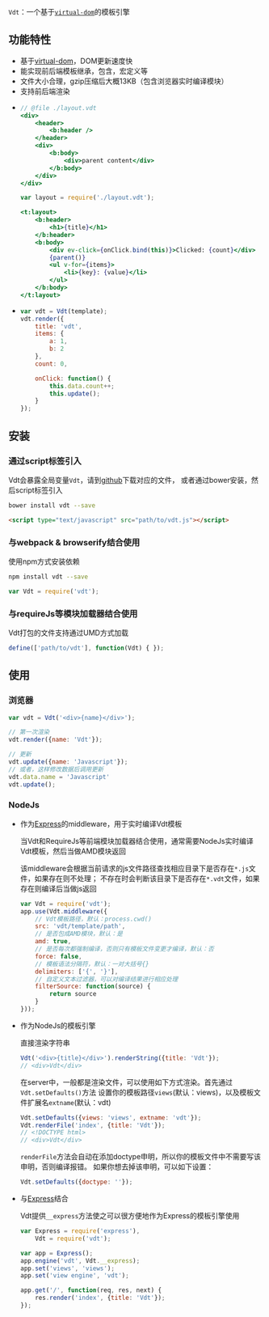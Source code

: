 `Vdt`：一个基于[`virtual-dom`][1]的模板引擎

## 功能特性 

* 基于[virtual-dom][1]，DOM更新速度快
* 能实现前后端模板继承，包含，宏定义等
* 文件大小合理，gzip压缩后大概13KB（包含浏览器实时编译模块）
* 支持前后端渲染


<!-- -->
* <!-- {.example-template} -->
    ```jsx 
    // @file ./layout.vdt
    <div>
        <header>
            <b:header />
        </header>
        <div>
            <b:body>
                <div>parent content</div>
            </b:body>
        </div>
    </div>
    ```

    ```jsx
    var layout = require('./layout.vdt');

    <t:layout>
        <b:header>
            <h1>{title}</h1>
        </b:header>
        <b:body>
            <div ev-click={onClick.bind(this)}>Clicked: {count}</div>
            {parent()}
            <ul v-for={items}>
                <li>{key}: {value}</li>
            </ul>
        </b:body>
    </t:layout>
    ```
* <!-- {.example-js} -->
    ```js
    var vdt = Vdt(template);
    vdt.render({
        title: 'vdt',
        items: {
            a: 1,
            b: 2
        },
        count: 0,

        onClick: function() {
            this.data.count++;
            this.update();
        }
    });
    ```
<!-- {ul:.example.dom} -->

## 安装

### 通过script标签引入

Vdt会暴露全局变量`Vdt`，请到[github](https://github.com/Javey/vdt.js/tree/master/dist)下载对应的文件，
或者通过bower安装，然后script标签引入

```bash
bower install vdt --save
```

```html
<script type="text/javascript" src="path/to/vdt.js"></script>
```

### 与webpack & browserify结合使用

使用npm方式安装依赖

```bash
npm install vdt --save
```

```js
var Vdt = require('vdt');
```

### 与requireJs等模块加载器结合使用

Vdt打包的文件支持通过UMD方式加载

```js
define(['path/to/vdt'], function(Vdt) { });
```

## 使用

### 浏览器

```js
var vdt = Vdt('<div>{name}</div>');

// 第一次渲染 
vdt.render({name: 'Vdt'});

// 更新 
vdt.update({name: 'Javascript'});
// 或者，这样修改数据后调用更新
vdt.data.name = 'Javascript'
vdt.update();
```

### NodeJs

* 作为[Express][2]的middleware，用于实时编译Vdt模板

    当Vdt和RequireJs等前端模块加载器结合使用，通常需要NodeJs实时编译Vdt模板，然后当做AMD模块返回

    该middleware会根据当前请求的js文件路径查找相应目录下是否存在`*.js`文件，如果存在则不处理；
    不存在时会判断该目录下是否存在`*.vdt`文件，如果存在则编译后当做js返回
    ```js
    var Vdt = require('vdt');
    app.use(Vdt.middleware({
        // Vdt模板路径，默认：process.cwd()
        src: 'vdt/template/path', 
        // 是否包成AMD模块，默认：是
        amd: true, 
        // 是否每次都强制编译，否则只有模板文件变更才编译，默认：否
        force: false, 
        // 模板语法分隔符，默认：一对大括号{} 
        delimiters: ['{', '}'], 
        // 自定义文本过滤器，可以对编译结果进行相应处理
        filterSource: function(source) {
            return source
        }
    }));
    ```

* 作为NodeJs的模板引擎

    直接渲染字符串

    ```js
    Vdt('<div>{title}</div>').renderString({title: 'Vdt'});
    // <div>Vdt</div>
    ```
    
    在server中，一般都是渲染文件，可以使用如下方式渲染。首先通过`Vdt.setDefaults()`方法
    设置你的模板路径`views`(默认：views)，以及模板文件扩展名`extname`(默认：vdt)

    ```js
    Vdt.setDefaults({views: 'views', extname: 'vdt'});
    Vdt.renderFile('index', {title: 'Vdt'});
    // <!DOCTYPE html>
    // <div>Vdt</div>
    ```

    `renderFile`方法会自动在添加doctype申明，所以你的模板文件中不需要写该申明，否则编译报错。
    如果你想去掉该申明，可以如下设置：

    ```js
    Vdt.setDefaults({doctype: ''});
    ```

* 与[Express](2)结合

    Vdt提供`__express`方法使之可以很方便地作为Express的模板引擎使用

    ```js
    var Express = require('express'),
        Vdt = require('vdt');

    var app = Express();
    app.engine('vdt', Vdt.__express);
    app.set('views', 'views');
    app.set('view engine', 'vdt');

    app.get('/', function(req, res, next) {
        res.render('index', {title: 'Vdt'});
    });
    ```


[1]: https://github.com/Matt-Esch/virtual-dom
[2]: http://www.expressjs.com.cn/
